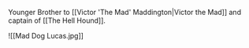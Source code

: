 Younger Brother to [[Victor 'The Mad' Maddington|Victor the Mad]] and captain of [[The Hell Hound]].

![[Mad Dog Lucas.jpg]]

